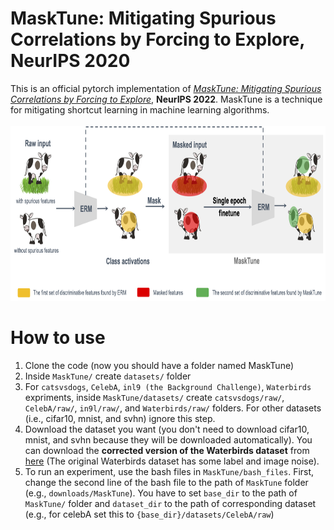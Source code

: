 <h1>MaskTune: Mitigating Spurious Correlations by Forcing to Explore, NeurIPS 2020</h1>
This is an official pytorch implementation of <a href="https://duckduckgo.com" target="_blank"><em>MaskTune: Mitigating Spurious Correlations by Forcing to Explore</em></a>, <strong>NeurIPS 2022</strong>. MaskTune is a technique for mitigating shortcut learning in machine learning algorithms.

<br>
</br>

<div align="center">
<img src="https://github.com/aliasgharkhani/Masktune/blob/master/masktune_method_.png" width="800" height="280"">
</div>


<h1>How to use</h1>

1. Clone the code (now you should have a folder named MaskTune)
2. Inside `MaskTune/` create `datasets/` folder
3. For `catsvsdogs`, `CelebA`, `inl9 (the Background Challenge)`, `Waterbirds` expriments, inside `MaskTune/datasets/` create `catsvsdogs/raw/`, `CelebA/raw/`, `in9l/raw/`, and `Waterbirds/raw/` folders. For other datasets (i.e., cifar10, mnist, and svhn) ignore this step.
4. Download the dataset you want (you don't need to download cifar10, mnist, and svhn because they will be downloaded automatically). You can download the <strong>corrected version of the Waterbirds dataset</strong> from <a href="https://drive.google.com/file/d/1J5hrpg9j7XdKKrIUMfd80j0HoBEwlbb4/view?usp=sharing">here</a> (The original Waterbirds dataset has some label and image noise).
4. To run an experiment, use the bash files in `MaskTune/bash_files`. First, change the second line of the bash file to the path of `MaskTune` folder (e.g., `downloads/MaskTune`). You have to set `base_dir` to the path of `MaskTune/` folder and `dataset_dir` to the path of corresponding dataset (e.g., for celebA set this to `{base_dir}/datasets/CelebA/raw`)
